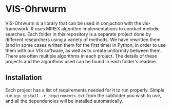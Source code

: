 # VIS-Ohrwurm

VIS-Ohrwurm is a library that can be used in conjuction with the vis-framework. It uses MIREX algorithm implementations to conduct melodic searches.
Each folder in this repository is a separate project done by different researchers using a variety of methods. We have rewritten them (and in some cases written them for the first time) in Python, in order to use them with our VIS software, as well as to create uniformity between them. There are often multiple algorithms in each project. The details of these projects and the algorithms used can be found in each folder's readme.

## Installation

Each project has a list of requirements needed for it to run properly. Simple run ```pip install -r requirements.txt``` from the subfolder you wish to use, and all the dependencies will be installed automatically.
